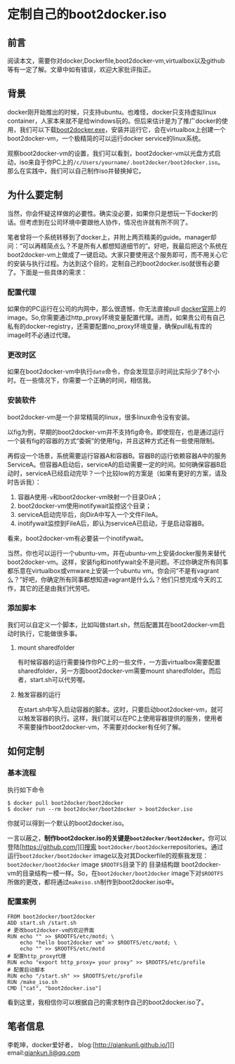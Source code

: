 # 定制自己的boot2docker.iso

## 前言

阅读本文，需要你对docker,Dockerfile,boot2docker-vm,virtualbox以及github等有一定了解。文章中如有错误，欢迎大家批评指正。

## 背景

docker刚开始推出的时候，只支持ubuntu。也难怪，docker只支持虚拟linux container，人家本来就不是给windows玩的。但后来估计是为了推广docker的使用，我们可以下载[boot2docker.exe][]，安装并运行它，会在virtualbox上创建一个boot2docker-vm，一个极精简的可以运行docker service的linux系统。

观察boot2docker-vm的设置，我们可以看到，boot2docker-vm以光盘方式启动，iso来自于你PC上的`/c/Users/yourname/.boot2docker/boot2docker.iso`。那么在实践中，我们可以自己制作iso并替换掉它。

## 为什么要定制

当然，你会怀疑这样做的必要性。确实没必要，如果你只是想玩一下docker的话。但考虑到在公司环境中要跟他人协作，情况也许就有所不同了。

笔者曾将一个系统转移到了docker上，并附上两页精美的guide。manager却问：“可以再精简点么？不是所有人都想知道细节的”。好吧，我最后把这个系统在boot2docker-vm上做成了一键启动。大家只要使用这个服务即可，而不用关心它的安装与执行过程。为达到这个目的，定制自己的boot2docker.iso就很有必要了。下面是一些具体的需求：

### 配置代理

如果你的PC运行在公司的内网中，那么很遗憾，你无法直接pull [docker官网][]上的image。So,你需要通过http_proxy环境变量配置代理。进而，如果贵公司有自己私有的docker-registry，还需要配置no_proxy环境变量，确保pull私有库的image时不必通过代理。

### 更改时区

如果在boot2docker-vm中执行`date`命令，你会发现显示时间比实际少了8个小时。在一些情况下，你需要一个正确的时间，相信我。

### 安装软件

boot2docker-vm是一个非常精简的linux，很多linux命令没有安装。

以fig为例，早期的boot2docker-vm并不支持fig命令。即使现在，也是通过运行一个装有fig的容器的方式“委婉”的使用fig，并且这种方式还有一些使用限制。

再假设一个场景，系统需要运行容器A和容器B。容器B的运行依赖容器A中的服务ServiceA。但容器A启动后，serviceA的启动需要一定的时间。如何确保容器B启动时，serviceA已经启动完毕？一个比较low的方案是（如果有更好的方案，请及时告诉我）：

1. 容器A使用`-v`和boot2docker-vm映射一个目录DirA；
2. boot2docker-vm使用inotifywait监控这个目录；
3. serviceA启动完毕后，向DirA中写入一个文件FileA。
4. inotifywait监控到FileA后，即认为serviceA已启动，于是启动容器B。

看来，boot2docker-vm有必要装一个inotifywait。

当然，你也可以运行一个ubuntu-vm，并在ubuntu-vm上安装docker服务来替代boot2docker-vm。这样，安装fig和inotifywait全不是问题。不过你确定所有同事都乐意在virtualbox或vmware上安装一个ubuntu vm。你会问“不是有vagrant么？”好吧，你确定所有同事都想知道vagrant是什么么？他们只想完成今天的工作，其它的还是由我们代劳吧。

### 添加脚本

我们可以自定义一个脚本，比如叫做start.sh，然后配置其在boot2docker-vm启动时执行，它能做很多事。

1. mount sharedfolder
            
    有时候容器的运行需要操作你PC上的一些文件，一方面virtualbox需要配置sharedfolder，另一方面boot2docker-vm需要mount sharedfolder。而后者，start.sh可以代劳喔。
       
2. 触发容器的运行

    在start.sh中写入启动容器的脚本。这时，只要启动boot2docker-vm，就可以触发容器的执行。这样，我们就可以在PC上使用容器提供的服务，使用者不需要操作boot2docker-vm，不需要对docker有任何了解。
    
## 如何定制

### 基本流程

执行如下命令

    $ docker pull boot2docker/boot2docker
    $ docker run --rm boot2docker/boot2docker > boot2docker.iso
    
你就可以得到一个默认的boot2docker.iso。

一言以蔽之，**制作boot2docker.iso的关键是`boot2docker/boot2docker`**。你可以登陆[https://github.com/][]搜索 `boot2docker/boot2docker`repositories。通过运行`boot2docker/boot2docker` image以及对其Dockerfile的观察我发现：`boot2docker/boot2docker` image `$ROOTFS`目录下的 目录结构跟 boot2docker-vm的目录结构一模一样。So，在`boot2docker/boot2docker` image下对`$ROOTFS`所做的更改，都将通过`makeiso.sh`制作到boot2docker.iso中。

### 配置案例

    FROM boot2docker/boot2docker
    ADD start.sh /start.sh
    # 更改boot2docker-vm的欢迎界面
    RUN echo "" >> $ROOTFS/etc/motd; \
        echo "hello boot2docker vm" >> $ROOTFS/etc/motd; \
        echo "" >> $ROOTFS/etc/motd
    # 配置http_proxy代理
    RUN echo "export http_proxy= your proxy" >> $ROOTFS/etc/profile
    # 配置启动脚本
    RUN echo "/start.sh" >> $ROOTFS/etc/profile
    RUN /make_iso.sh
    CMD ["cat", "boot2docker.iso"]

看到这里，我相信你可以根据自己的需求制作自己的boot2docker.iso了。

## 笔者信息

李乾坤，docker爱好者，
blog:[http://qiankunli.github.io/][]
email:[qiankun.li@qq.com][] 

[boot2docker.exe]: https://github.com/boot2docker/windows-installer/releases
[docker官网]: https://hub.docker.com
[https://github.com/]: https://github.com/
[http://qiankunli.github.io/]: http://qiankunli.github.io/
[qiankun.li@qq.com]: qiankun.li@qq.com
